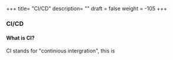 +++
title= "CI/CD"
description= ""
draft = false
weight = -105
+++
### CI/CD

#### What is CI?

CI stands for "continious intergration", this is